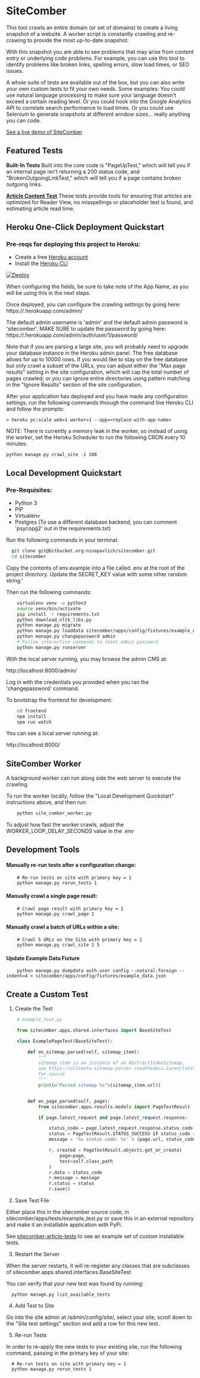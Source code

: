 # SiteComber

This tool crawls an entire domain (or set of domains) to create a living snapshot of a website. A worker script is constantly crawling and re-crawing to provide the most up-to-date snapshot.

With this snapshot you are able to see problems that may arise from content entry or underlying code problems. For example, you can use this tool to identify problems like broken links, spelling errors, slow load times, or SEO issues.

A whole suite of tests are available out of the box, but you can also write your own custom tests to fit your own needs. Some examples: You could use natural language processing to make sure your language doesn't exceed a certain reading level. Or you could hook into the Google Analytics API to correlate search performance to load times. Or you could use Selenium to generate snapshots at different window sizes... really anything you can code.

[See a live demo of SiteComber](https://sitecomber-nytparenting.herokuapp.com/1/)

## Featured Tests

**Built-In Tests** Built into the core code is "PageUpTest," which will tell you if an internal page isn't returning a 200 status code, and "BrokenOutgoingLinkTest," which will tell you if a page contains broken outgoing links.

**[Article Content Test](https://github.com/ninapavlich/sitecomber-article-tests)** These tests provide tools for ensuring that articles are optimized for Reader View, no misspellings or placeholder text is found, and estimating article read time.

## Heroku One-Click Deployment Quickstart

### Pre-reqs for deploying this project to Heroku:

- Create a free [Heroku account](https://signup.heroku.com/)
- Install the [Heroku CLI](https://devcenter.heroku.com/articles/heroku-cli)

[![Deploy](https://www.herokucdn.com/deploy/button.svg)](https://heroku.com/deploy?template=https://github.com/ninapavlich/sitecomber/blob/master)

When configuring the fields, be sure to take note of the App Name, as you will be using this in the next steps.


Once deployed, you can configure the crawling settings by going here: https://<replace-with-app-name>.herokuapp.com/admin/

The default admin username is 'admin' and the default admin password is 'sitecomber'. MAKE SURE to update the password by going here: https://<replace-with-app-name>.herokuapp.com/admin/auth/user/1/password/

Note that if you are parsing a large site, you will probably need to upgrade your database instance in the Heroku admin panel. The free database allows for up to 10000 rows. If you would like to stay on the free database but only crawl a subset of the URLs, you can adjust either the "Max page results" setting in the site configuration, which will cap the total number of pages crawled; or you can ignore entire directories using pattern matching in the "Ignore Results" section of the site configuration.

After your application has deployed and you have made any configuration settings, run the following commands through the command line Heroku CLI and follow the prompts:

    > heroku ps:scale web=1 worker=1 --app=<replace-with-app-name>

NOTE: There is currently a memory leak in the worker, so instead of using the worker, set the Heroku Scheduler to run the following CRON every 10 minutes:

    python manage.py crawl_site -1 100

## Local Development Quickstart

### Pre-Requisites:

- Python 3
- PIP
- Virtualenv
- Postgres (To use a different database backend, you can comment 'psycopg2' out in the requirements.txt)

Run the following commands in your terminal:

```bash
  git clone git@bitbucket.org:ninapavlich/sitecomber.git
  cd sitecomber
```

Copy the contents of env.example into a file called .env at the root of the
project directory. Update the SECRET_KEY value with some other random string.'

Then run the following commands:

```bash
    virtualenv venv -p python3
    source venv/bin/activate
    pip install -r requirements.txt
    python download_nltk_libs.py
    python manage.py migrate
    python manage.py loaddata sitecomber/apps/config/fixtures/example_data.json
    python manage.py changepassword admin
    # Follow interactive commands to reset admin password
    python manage.py runserver
```

With the local server running, you may browse the admin CMS at:

http://localhost:8000/admin/

Log in with the credentials you provided when you ran the 'changepassword' command.

To bootstrap the frontend for development:

```bash
    cd frontend
    npm install
    npm run watch
```

You can see a local server running at:

http://localhost:8000/

## SiteComber Worker

A background worker can run along side the web server to execute the crawling.

To run the worker locally, follow the "Local Development Quickstart" instructions above, and then run:

```bash
    python site_comber_worker.py
```

To adjust how fast the worker crawls, adjust the WORKER_LOOP_DELAY_SECONDS value in the .env

## Development Tools

#### Manually re-run tests after a configuration change:

```
    # Re-run tests on site with primary key = 1
    python manage.py rerun_tests 1
```

#### Manually crawl a single page result:

```
    # Crawl page result with primary key = 1
    python manage.py crawl_page 1
```

#### Manually crawl a batch of URLs within a site:

```
    # Crawl 5 URLs on the Site with primary key = 1
    python manage.py crawl_site 1 5
```

#### Update Example Data Fixture

```
    python manage.py dumpdata auth.user config --natural-foreign --indent=4 > sitecomber/apps/config/fixtures/example_data.json
```

## Create a Custom Test

1. Create the Test

```python
    # example_test.py

    from sitecomber.apps.shared.interfaces import BaseSiteTest

    class ExamplePageTest(BaseSiteTest):

        def on_sitemap_parsed(self, sitemap_item):
            """
            sitemap_item is an instance of an AbstractIndexSitemap,
            see https://ultimate-sitemap-parser.readthedocs.io/en/latest/usp.objects.html#module-usp.objects.sitemap
            for source
            """
            print(u"Parsed sitemap %s"%(sitemap_item.url))


        def on_page_parsed(self, page):
            from sitecomber.apps.results.models import PageTestResult

            if page.latest_request and page.latest_request.response:

                status_code = page.latest_request.response.status_code
                status = PageTestResult.STATUS_SUCCESS if status_code == 200 else PageTestResult.STATUS_ERROR
                message = '%s status code: %s' % (page.url, status_code)

                r, created = PageTestResult.objects.get_or_create(
                    page=page,
                    test=self.class_path
                )
                r.data = status_code
                r.message = message
                r.status = status
                r.save()

```

2. Save Test File

Either place this in the sitecomber source code, in sitecomber/apps/tests/example_test.py or save this in an external repository and make it an installable application with PyPi.

See [sitecomber-article-tests](https://github.com/ninapavlich/sitecomber-article-tests) to see an example set of custom installable tests.

3. Restart the Server

When the server restarts, it will re-register any classes that are subclasses of sitecomber.apps.shared.interfaces.BaseSiteTest

You can verify that your new test was found by running:
```
  python manage.py list_available_tests
```

4. Add Test to Site

Go into the site admin at /admin/config/site/, select your site, scroll down to the "Site test settings" section and add a row for this new test.

5. Re-run Tests

In order to re-apply the new tests to your existing site, run the following command, passing in the primary key of your site:

```
  # Re-run tests on site with primary key = 1
  python manage.py rerun_tests 1
```
